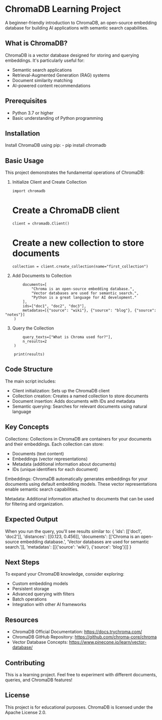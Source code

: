 ChromaDB Learning Project
===========================

A beginner-friendly introduction to ChromaDB, an open-source embedding database for building AI applications with semantic search capabilities.

What is ChromaDB?
-----------------

ChromaDB is a vector database designed for storing and querying embeddings. It's particularly useful for:
- Semantic search applications
- Retrieval-Augmented Generation (RAG) systems
- Document similarity matching
- AI-powered content recommendations

Prerequisites
-------------

- Python 3.7 or higher
- Basic understanding of Python programming

Installation
------------

Install ChromaDB using pip:
    - pip install chromadb

Basic Usage
-----------

This project demonstrates the fundamental operations of ChromaDB:

1. Initialize Client and Create Collection

    `import chromadb`
    
    # Create a ChromaDB client
    `client = chromadb.Client()`
    
    # Create a new collection to store documents
    `collection = client.create_collection(name="first_collection")`

2. Add Documents to Collection

``` collection.add(
        documents=[
            "Chroma is an open-source embedding database.",
            "Vector databases are used for semantic search.",
            "Python is a great language for AI development."
        ],
        ids=["doc1", "doc2", "doc3"],
        metadatas=[{"source": "wiki"}, {"source": "blog"}, {"source": "notes"}]
    )
```

3. Query the Collection

``` results = collection.query(
        query_texts=["What is Chroma used for?"],
        n_results=2
    )
    
    print(results)
```

Code Structure
--------------

The main script includes:
- Client initialization: Sets up the ChromaDB client
- Collection creation: Creates a named collection to store documents
- Document insertion: Adds documents with IDs and metadata
- Semantic querying: Searches for relevant documents using natural language

Key Concepts
------------

Collections:
Collections in ChromaDB are containers for your documents and their embeddings. Each collection can store:
- Documents (text content)
- Embeddings (vector representations)
- Metadata (additional information about documents)
- IDs (unique identifiers for each document)

Embeddings:
ChromaDB automatically generates embeddings for your documents using default embedding models. These vector representations enable semantic search capabilities.

Metadata:
Additional information attached to documents that can be used for filtering and organization.

Expected Output
---------------

When you run the query, you'll see results similar to:
{
    'ids': [['doc1', 'doc2']], 
    'distances': [[0.123, 0.456]], 
    'documents': [['Chroma is an open-source embedding database.', 'Vector databases are used for semantic search.']], 
    'metadatas': [[{'source': 'wiki'}, {'source': 'blog'}]]
}

Next Steps
----------

To expand your ChromaDB knowledge, consider exploring:
- Custom embedding models
- Persistent storage
- Advanced querying with filters
- Batch operations
- Integration with other AI frameworks

Resources
---------

- ChromaDB Official Documentation: https://docs.trychroma.com/
- ChromaDB GitHub Repository: https://github.com/chroma-core/chroma
- Vector Database Concepts: https://www.pinecone.io/learn/vector-database/

Contributing
------------

This is a learning project. Feel free to experiment with different documents, queries, and ChromaDB features!

License
-------

This project is for educational purposes. ChromaDB is licensed under the Apache License 2.0.